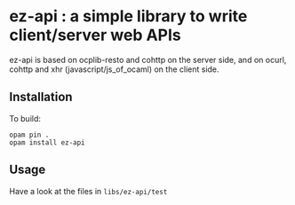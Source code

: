 # ez-api : a simple library to write client/server web APIs

ez-api is based on ocplib-resto and cohttp on the server side, and
on ocurl, cohttp and xhr (javascript/js_of_ocaml) on the client side.

## Installation

To build:
```
opam pin .
opam install ez-api
```

## Usage

Have a look at the files in `libs/ez-api/test`


